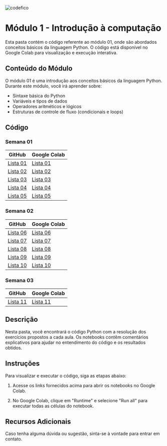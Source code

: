 ![codefico](https://github.com/allysonthales/codefico/assets/121051849/da92ab3a-246d-4d08-b730-3cad1e4d98cd)

# Módulo 1 - Introdução à computação

Esta pasta contém o código referente ao módulo 01, onde são abordados conceitos básicos da linguagem Python. O código está disponível no Google Colab para visualização e execução interativa.

## Conteúdo do Módulo

O módulo 01 é uma introdução aos conceitos básicos da linguagem Python. Durante este módulo, você irá aprender sobre:

- Sintaxe básica do Python
- Variáveis e tipos de dados
- Operadores aritméticos e lógicos
- Estruturas de controle de fluxo (condicionais e loops)

## Código

### Semana 01

| GitHub     | Google Colab |
|------------|--------------|
| [Lista 01](https://github.com/allysonthales/codefico/blob/main/modulo01/Lista_1_M%C3%B3dulo_1_Turma_Lua.ipynb) | [Lista 01](https://colab.research.google.com/drive/14jsGY50mOqiSIID6dTOgbJUc79r-2HSq) |
| [Lista 02](https://github.com/allysonthales/codefico/blob/main/modulo01/Lista_2_M%C3%B3dulo_1_Turma_Lua.ipynb) | [Lista 02](https://colab.research.google.com/drive/15XHiHmH5eCESw8COuwh_8yf3j5RdMIJt?usp=sharing) |
| [Lista 03](https://github.com/allysonthales/codefico/blob/main/modulo01/Lista_3_M%C3%B3dulo_1_Turma_Lua.ipynb) | [Lista 03](https://colab.research.google.com/drive/1xXX9jUZSLQiKosQKzFsCqfMfv7v3Gq3Z?usp=sharing) |
| [Lista 04](https://github.com/allysonthales/codefico/blob/main/modulo01/Lista_4_M%C3%B3dulo_1_Turma_Lua.ipynb) | [Lista 04](https://colab.research.google.com/drive/1lYwgzSTLHPp9oQ9zbpxQXFU_rkjOoQd3) |
| [Lista 05](https://github.com/allysonthales/codefico/blob/main/modulo01/Lista_5_M%C3%B3dulo_1_Turma_Lua.ipynb) | [Lista 05](https://colab.research.google.com/drive/1c9sWDrY4eHJumo0n5X06Y1wYbyvUYnuR?usp=sharing) |

### Semana 02

| GitHub     | Google Colab |
|------------|--------------|
| [Lista 06](https://github.com/allysonthales/codefico/blob/main/modulo01/Lista_6_M%C3%B3dulo_1_Turma_Lua.ipynb) | [Lista 06](https://colab.research.google.com/drive/1LeV8MmdGBmYwz0-RvtUcD8ArdSPGpCMA?usp=sharing) |
| [Lista 07](https://github.com/allysonthales/codefico/blob/main/modulo01/Lista_7_M%C3%B3dulo_1_Turma_Lua.ipynb) | [Lista 07](https://colab.research.google.com/drive/1RuUNJJcagl7-SY_b2RXPv1Sokj1WWC83?usp=sharing) |
| [Lista 08](https://github.com/allysonthales/codefico/blob/main/modulo01/Lista_8_M%C3%B3dulo_1_Turma_Lua.ipynb) | [Lista 08](https://colab.research.google.com/drive/1ooCNFfwXX_-QRE9DS1-ncw_D2JsTGBVk?usp=sharing) |
| [Lista 09](https://github.com/allysonthales/codefico/blob/main/modulo01/Lista_9_M%C3%B3dulo_1_Turma_Lua.ipynb) | [Lista 09](https://colab.research.google.com/drive/19miJvQ2FPTfiaNaTPor_wExAmTlBzkrA?usp=sharing) |
| [Lista 10](https://github.com/allysonthales/codefico/blob/main/modulo01/Lista_10_M%C3%B3dulo_1_Turma_Lua.ipynb) | [Lista 10](https://colab.research.google.com/drive/1QzWK3z6LbiutPdv_JMsgNvbnd-AaXaIC?usp=sharing) |

### Semana 03

| GitHub     | Google Colab |
|------------|--------------|
| [Lista 11](https://github.com/allysonthales/codefico/blob/main/modulo01/Lista_11_M%C3%B3dulo_1_Turma_Lua.ipynb) | [Lista 11](https://colab.research.google.com/drive/1-oMpaYZY1HIxkx4ylR319vLcfCu60Tsi?usp=sharing) |

## Descrição

Nesta pasta, você encontrará o código Python com a resolução dos exercícios propostos a cada aula. Os notebooks contêm comentários explicativos para ajudar no entendimento do código e os resultados obtidos.

## Instruções

Para visualizar e executar o código, siga as etapas abaixo:

1. Acesse os links fornecidos acima para abrir os notebooks no Google Colab.

2. No Google Colab, clique em "Runtime" e selecione "Run all" para executar todas as células do notebook.

## Recursos Adicionais

Caso tenha alguma dúvida ou sugestão, sinta-se à vontade para entrar em contato.
